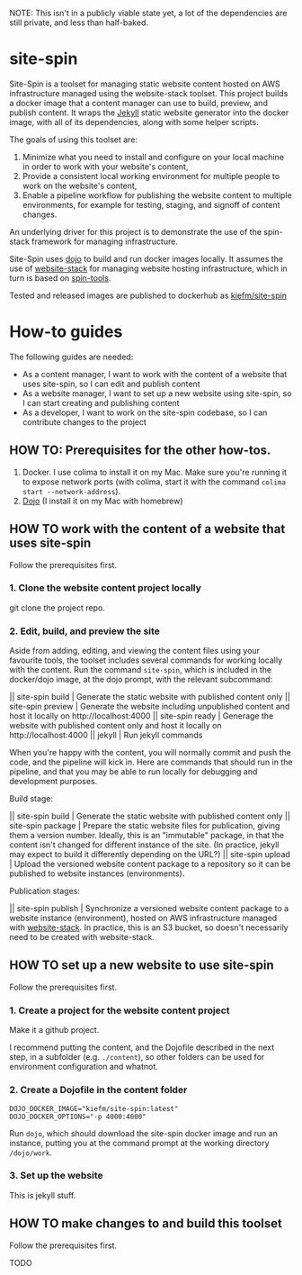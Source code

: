 NOTE: This isn't in a publicly viable state yet, a lot of the dependencies are still private, and less than half-baked.

# site-spin

Site-Spin is a toolset for managing static website content hosted on AWS infrastructure managed using the website-stack toolset. This project builds a docker image that a content manager can use to build, preview, and publish content. It wraps the [Jekyll](https://jekyllrb.com/) static website generator into the docker image, with all of its dependencies, along with some helper scripts.

The goals of using this toolset are:
1. Minimize what you need to install and configure on your local machine in order to work with your website's content,
2. Provide a consistent local working environment for multiple people to work on the website's content,
3. Enable a pipeline workflow for publishing the website content to multiple environments, for example for testing, staging, and signoff of content changes.

An underlying driver for this project is to demonstrate the use of the spin-stack framework for managing infrastructure.

Site-Spin uses [dojo](https://github.com/kudulab/dojo) to build and run docker images locally. It assumes the use of [website-stack](https://github.com/kief/website-stack) for managing website hosting infrastructure, which in turn is based on [spin-tools](https://github.com/kief/spin-tools).

Tested and released images are published to dockerhub as [kiefm/site-spin](https://hub.docker.com/r/kiefm/site-spin)


# How-to guides

The following guides are needed:

- As a content manager, I want to work with the content of a website that uses site-spin, so I can edit and publish content
- As a website manager, I want to set up a new website using site-spin, so I can start creating and publishing content
- As a developer, I want to work on the site-spin codebase, so I can contribute changes to the project


## HOW TO: Prerequisites for the other how-tos.

1. Docker. I use colima to install it on my Mac. Make sure you're running it to expose network ports (with colima, start it with the command  `colima start --network-address`).
2. [Dojo](https://github.com/kudulab/dojo) (I install it on my Mac with homebrew)



## HOW TO work with the content of a website that uses site-spin

Follow the prerequisites first.

### 1. Clone the website content project locally

git clone the project repo.


### 2. Edit, build, and preview the site

Aside from adding, editing, and viewing the content files using your favourite tools, the toolset includes several commands for working locally with the content. Run the command `site-spin`, which is included in the docker/dojo image, at the dojo prompt, with the relevant subcommand:

|| site-spin build | Generate the static website with published content only
|| site-spin preview | Generate the website including unpublished content and host it locally on http://localhost:4000
|| site-spin ready | Generage the website with published content only and host it locally on http://localhost:4000
|| jekyll <commands> | Run jekyll commands


When you're happy with the content, you will normally commit and push the code, and the pipeline will kick in. Here are commands that should run in the pipeline, and that you may be able to run locally for debugging and development purposes.

Build stage:

|| site-spin build | Generate the static website with published content only
|| site-spin package | Prepare the static website files for publication, giving them a version number. Ideally, this is an "immutable" package, in that the content isn't changed for different instance of the site. (In practice, jekyll may expect to build it differently depending on the URL?)
|| site-spin upload | Upload the versioned website content package to a repository so it can be published to website instances (environments).

Publication stages:

|| site-spin publish | Synchronize a versioned website content package to a website instance (environment), hosted on AWS infrastructure managed with [website-stack](https://github.com/kief/website-stack). In practice, this is an S3 bucket, so doesn't necessarily need to be created with website-stack.



## HOW TO set up a new website to use site-spin

Follow the prerequisites first.

### 1. Create a project for the website content project

Make it a github project.

I recommend putting the content, and the Dojofile described in the next step, in a subfolder (e.g. `./content`), so other folders can be used for environment configuration and whatnot.


### 2. Create a Dojofile in the content folder

```
DOJO_DOCKER_IMAGE="kiefm/site-spin:latest"
DOJO_DOCKER_OPTIONS="-p 4000:4000"
```

Run `dojo`, which should download the site-spin docker image and run an instance, putting you at the command prompt at the working directory `/dojo/work`.


### 3. Set up the website

This is jekyll stuff.



## HOW TO make changes to and build this toolset

Follow the prerequisites first.


TODO
